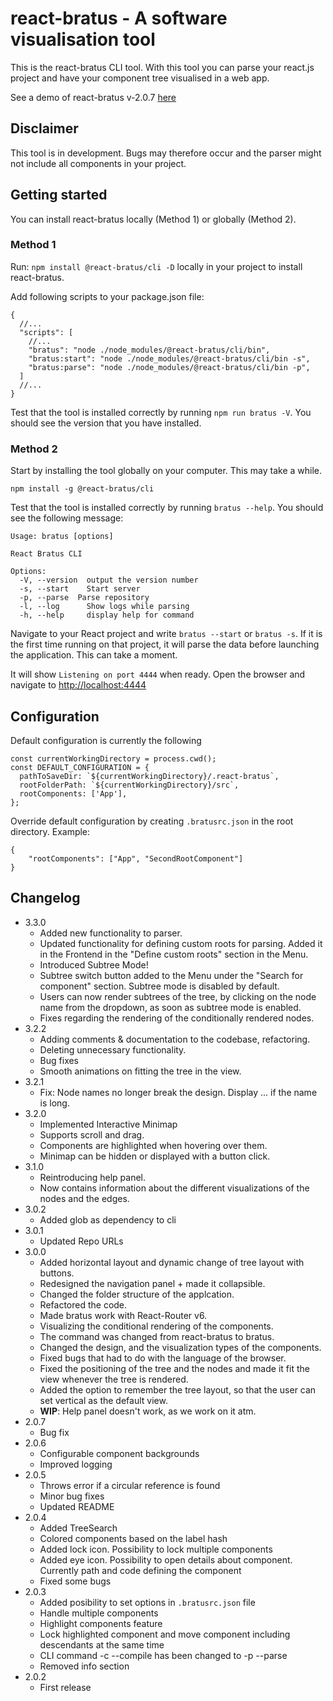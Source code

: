 # react-bratus - A software visualisation tool

This is the react-bratus CLI tool. With this tool you can parse your react.js project and have your component tree visualised in a web app.

See a demo of react-bratus v-2.0.7 [here](https://www.youtube.com/watch?v=GBzsOTrZ304)

## Disclaimer

This tool is in development. Bugs may therefore occur and the parser might not include all components in your project.

## Getting started

You can install react-bratus locally (Method 1) or globally (Method 2).

### Method 1

Run: `npm install @react-bratus/cli -D` locally in your project to install react-bratus.

Add following scripts to your package.json file:

```(JSON)
{
  //...
  "scripts": [
    //...
    "bratus": "node ./node_modules/@react-bratus/cli/bin",
    "bratus:start": "node ./node_modules/@react-bratus/cli/bin -s",
    "bratus:parse": "node ./node_modules/@react-bratus/cli/bin -p",
  ]
  //...
}

```

Test that the tool is installed correctly by running `npm run bratus -V`. You should see the version that you have installed.

### Method 2

Start by installing the tool globally on your computer. This may take a while.

`npm install -g @react-bratus/cli`

Test that the tool is installed correctly by running `bratus --help`. You should see the following message:

```(text)
Usage: bratus [options]

React Bratus CLI

Options:
  -V, --version  output the version number
  -s, --start    Start server
  -p, --parse  Parse repository
  -l, --log      Show logs while parsing
  -h, --help     display help for command
```

Navigate to your React project and write `bratus --start` or `bratus -s`. If it is the first time running on that project, it will parse the data before launching the application. This can take a moment.

It will show `Listening on port 4444` when ready. Open the browser and navigate to [http://localhost:4444](http://localhost:4444)

## Configuration

Default configuration is currently the following

```(Typescript)
const currentWorkingDirectory = process.cwd();
const DEFAULT_CONFIGURATION = {
  pathToSaveDir: `${currentWorkingDirectory}/.react-bratus`,
  rootFolderPath: `${currentWorkingDirectory}/src`,
  rootComponents: ['App'],
};
```

Override default configuration by creating `.bratusrc.json` in the root directory. Example:

```(json)
{
    "rootComponents": ["App", "SecondRootComponent"]
}
```

## Changelog

- 3.3.0
  - Added new functionality to parser.
  - Updated functionality for defining custom roots for parsing. Added it in the Frontend in the "Define custom roots" section in the Menu.
  - Introduced Subtree Mode!
  - Subtree switch button added to the Menu under the "Search for component" section. Subtree mode is disabled by default.
  - Users can now render subtrees of the tree, by clicking on the node name from the dropdown, as soon as subtree mode is enabled.
  - Fixes regarding the rendering of the conditionally rendered nodes.
- 3.2.2
  - Adding comments & documentation to the codebase, refactoring.
  - Deleting unnecessary functionality.
  - Bug fixes
  - Smooth animations on fitting the tree in the view.
- 3.2.1
  - Fix: Node names no longer break the design. Display ... if the name is long.
- 3.2.0
  - Implemented Interactive Minimap
  - Supports scroll and drag.
  - Components are highlighted when hovering over them.
  - Minimap can be hidden or displayed with a button click.
- 3.1.0
  - Reintroducing help panel.
  - Now contains information about the different visualizations of the nodes and the edges.
- 3.0.2
  - Added glob as dependency to cli
- 3.0.1
  - Updated Repo URLs
- 3.0.0
  - Added horizontal layout and dynamic change of tree layout with buttons.
  - Redesigned the navigation panel + made it collapsible.
  - Changed the folder structure of the applcation.
  - Refactored the code.
  - Made bratus work with React-Router v6.
  - Visualizing the conditional rendering of the components.
  - The command was changed from react-bratus to bratus.
  - Changed the design, and the visualization types of the components.
  - Fixed bugs that had to do with the language of the browser.
  - Fixed the positioning of the tree and the nodes and made it fit the view whenever the tree is rendered.
  - Added the option to remember the tree layout, so that the user can set vertical as the default view.
  - **WIP**: Help panel doesn't work, as we work on it atm.
- 2.0.7
  - Bug fix
- 2.0.6
  - Configurable component backgrounds
  - Improved logging
- 2.0.5
  - Throws error if a circular reference is found
  - Minor bug fixes
  - Updated README
- 2.0.4
  - Added TreeSearch
  - Colored components based on the label hash
  - Added lock icon. Possibility to lock multiple components
  - Added eye icon. Possibility to open details about component. Currently path and code defining the component
  - Fixed some bugs
- 2.0.3
  - Added posibility to set options in `.bratusrc.json` file
  - Handle multiple components
  - Highlight components feature
  - Lock highlighted component and move component including descendants at the same time
  - CLI command -c --compile has been changed to -p --parse
  - Removed info section
- 2.0.2
  - First release
